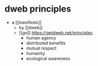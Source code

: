 # dweb principles

- a [[manifesto]]
  - by [[dweb]]
  - [[go]] https://getdweb.net/principles 
    - human agency
    - distributed benefits
    - mutual respect
    - humanity
    - ecological awareness

